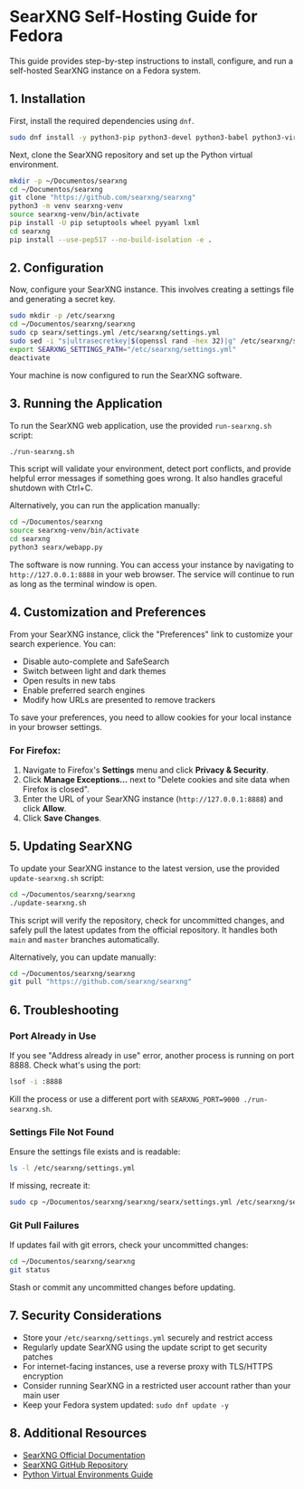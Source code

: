 # SearXNG Self-Hosting Guide for Fedora

This guide provides step-by-step instructions to install, configure, and run a self-hosted SearXNG instance on a Fedora system.

## 1. Installation

First, install the required dependencies using `dnf`.

```bash
sudo dnf install -y python3-pip python3-devel python3-babel python3-virtualenv uwsgi uwsgi-plugin-python3 git gcc make libxslt-devel zlib-devel libffi-devel openssl-devel
```

Next, clone the SearXNG repository and set up the Python virtual environment.

```bash
mkdir -p ~/Documentos/searxng
cd ~/Documentos/searxng
git clone "https://github.com/searxng/searxng"
python3 -m venv searxng-venv
source searxng-venv/bin/activate
pip install -U pip setuptools wheel pyyaml lxml
cd searxng
pip install --use-pep517 --no-build-isolation -e .
```

## 2. Configuration

Now, configure your SearXNG instance. This involves creating a settings file and generating a secret key.

```bash
sudo mkdir -p /etc/searxng
cd ~/Documentos/searxng/searxng
sudo cp searx/settings.yml /etc/searxng/settings.yml
sudo sed -i "s|ultrasecretkey|$(openssl rand -hex 32)|g" /etc/searxng/settings.yml
export SEARXNG_SETTINGS_PATH="/etc/searxng/settings.yml"
deactivate
```

Your machine is now configured to run the SearXNG software.

## 3. Running the Application

To run the SearXNG web application, use the provided `run-searxng.sh` script:

```bash
./run-searxng.sh
```

This script will validate your environment, detect port conflicts, and provide helpful error messages if something goes wrong. It also handles graceful shutdown with Ctrl+C.

Alternatively, you can run the application manually:

```bash
cd ~/Documentos/searxng
source searxng-venv/bin/activate
cd searxng
python3 searx/webapp.py
```

The software is now running. You can access your instance by navigating to `http://127.0.0.1:8888` in your web browser. The service will continue to run as long as the terminal window is open.

## 4. Customization and Preferences

From your SearXNG instance, click the "Preferences" link to customize your search experience. You can:
- Disable auto-complete and SafeSearch
- Switch between light and dark themes
- Open results in new tabs
- Enable preferred search engines
- Modify how URLs are presented to remove trackers

To save your preferences, you need to allow cookies for your local instance in your browser settings.

### For Firefox:
1. Navigate to Firefox's **Settings** menu and click **Privacy & Security**.
2. Click **Manage Exceptions…** next to "Delete cookies and site data when Firefox is closed".
3. Enter the URL of your SearXNG instance (`http://127.0.0.1:8888`) and click **Allow**.
4. Click **Save Changes**.

## 5. Updating SearXNG

To update your SearXNG instance to the latest version, use the provided `update-searxng.sh` script:

```bash
cd ~/Documentos/searxng/searxng
./update-searxng.sh
```

This script will verify the repository, check for uncommitted changes, and safely pull the latest updates from the official repository. It handles both `main` and `master` branches automatically.

Alternatively, you can update manually:

```bash
cd ~/Documentos/searxng/searxng
git pull "https://github.com/searxng/searxng"
```

## 6. Troubleshooting

### Port Already in Use
If you see "Address already in use" error, another process is running on port 8888. Check what's using the port:

```bash
lsof -i :8888
```

Kill the process or use a different port with `SEARXNG_PORT=9000 ./run-searxng.sh`.

### Settings File Not Found
Ensure the settings file exists and is readable:

```bash
ls -l /etc/searxng/settings.yml
```

If missing, recreate it:

```bash
sudo cp ~/Documentos/searxng/searxng/searx/settings.yml /etc/searxng/settings.yml
```

### Git Pull Failures
If updates fail with git errors, check your uncommitted changes:

```bash
cd ~/Documentos/searxng/searxng
git status
```

Stash or commit any uncommitted changes before updating.

## 7. Security Considerations

- Store your `/etc/searxng/settings.yml` securely and restrict access
- Regularly update SearXNG using the update script to get security patches
- For internet-facing instances, use a reverse proxy with TLS/HTTPS encryption
- Consider running SearXNG in a restricted user account rather than your main user
- Keep your Fedora system updated: `sudo dnf update -y`

## 8. Additional Resources

- [SearXNG Official Documentation](https://docs.searxng.org/)
- [SearXNG GitHub Repository](https://github.com/searxng/searxng)
- [Python Virtual Environments Guide](https://docs.python.org/3/tutorial/venv.html)
